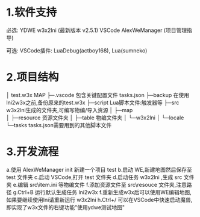 # 1.软件支持

必选:
YDWE
w3x2lni (最新版本 v2.5.1)
VSCode
AlexWeManager (项目管理指导)

可选:
VSCode插件: LuaDebug(actboy168), Lua(sumneko)



# 2.项目结构
│   test.w3x		MAP
├─.vscode		包含关键配置文件 tasks.json
├─backup		在使用lni2w3x之前,备份原来的test.w3x
├─script		Lua脚本文件:触发器等
├─src			w3x2lni生成的文件夹,可编写物编/导入资源
│  ├─map		
│  ├─resource	资源文件夹
│  ├─table		物编文件夹
│  └─w3x2lni
│      └─locale
└─tasks		tasks.json需要用到的其他脚本文件



# 3.开发流程
a.使用 AlexWeManager init 新建一个项目 test
b.启动 WE,新建地图然后保存至 test 文件夹
c.启动 VSCode,打开 test 文件夹
d.启动任务 w3x2lni ,生成 src 文件夹
e.编辑 src\item.ini 等物编文件
f.添加资源文件至 src\resouce 文件夹,注意路径
g.Ctrl+B 运行默认生成任务 lni2w3x
f.重新生成w3x后可以使用WE编辑地图,如果要继续使用lni请重新运行 w3x2lni
h.Ctrl+/ 可以在VSCode中快速启动魔兽,即实现了w3x文件的右键功能"使用ydwe测试地图"